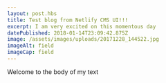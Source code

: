 ```yaml
---
layout: post.hbs
title: Test blog from Netlify CMS UI!!!
excerpt: I am very excited on this momentous day
datePublished: 2018-01-14T23:09:42.875Z
image: /assets/images/uploads/20171228_144522.jpg
imageAlt: field
imageCap: field
---
```

Welcome to the body of my text
